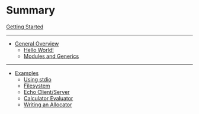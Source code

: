 # Summary

[Getting Started](getting_started.md)

---

- [General Overview](general/general.md)
  - [Hello World!](general/hello_world.md)
  - [Modules and Generics](general/modules.md)

---

- [Examples](examples.md)
  - [Using stdio]()
  - [Filesystem]()
  - [Echo Client/Server]()
  - [Calculator Evaluator](./projects/calculator.md)
  - [Writing an Allocator]()
